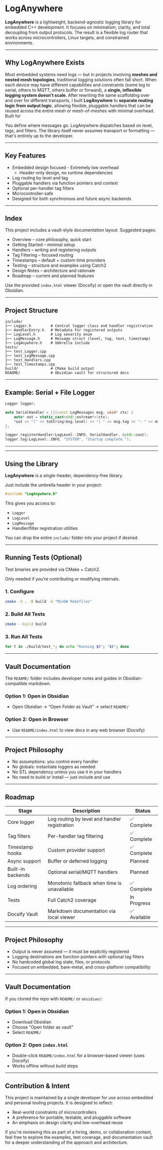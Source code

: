 # LogAnywhere

**LogAnywhere** is a lightweight, backend-agnostic logging library for embedded C++ development. It focuses on minimalism, clarity, and total decoupling from output protocols. The result is a flexible log router that works across microcontrollers, Linux targets, and constrained environments.

---

## Why LogAnywhere Exists

Most embedded systems need logs — but in projects involving **meshes and nested mesh topologies**, traditional logging solutions often fall short. When each device may have different capabilities and constraints (some log to serial, others to MQTT, others buffer or forward), a **single, inflexible logging system doesn’t scale**. After rewriting the same scaffolding over and over for different transports, I built **LogAnywhere** to **separate routing logic from output logic**, allowing flexible, pluggable handlers that can be reused across the entire mesh or mesh-of-meshes with minimal overhead. Built for 

You define where messages go. LogAnywhere dispatches based on level, tags, and filters. The library itself never assumes transport or formatting — that's entirely up to the developer.

---

## Key Features

- Embedded design focused - Extremely low overhead
	- Header-only design, no runtime dependencies
- Log routing by level and tag
- Pluggable handlers via function pointers and context
- Optional per-handler tag filters
- Microcontroller-safe 
- Designed for both synchronous and future async backends

---

## Index

This project includes a vault-style documentation layout. Suggested pages:

- Overview – core philosophy, quick start
- Getting Started – minimal setup
- Handlers – writing and registering outputs
- Tag Filtering – focused routing
- Timestamps – default + custom time providers
- Testing – structure and examples using Catch2
- Design Notes – architecture and rationale
- Roadmap – current and planned features

Use the provided `index.html` viewer (Docsify) or open the vault directly in Obsidian.

---

## Project Structure

```
include/
├── Logger.h         # Central logger class and handler registration
├── HandlerEntry.h   # Metadata for registered outputs
├── LogLevel.h       # Log severity enum
├── LogMessage.h     # Message struct (level, tag, text, timestamp)
├── LogAnywhere.h    # Umbrella include
tests/
├── test_Logger.cpp
├── test_LogMessage.cpp
├── test_Handlers.cpp
├── test_Timestamps.cpp
build/               # CMake build output
README/              # Obsidian vault for structured docs
```

---

## Example: Serial + File Logger

```cpp
Logger logger;

auto SerialHandler = [](const LogMessage& msg, void* ctx) {
    auto* out = static_cast<std::ostream*>(ctx);
    *out << "[" << toString(msg.level) << "] " << msg.tag << ": " << msg.message << "\n";
};

logger.registerHandler(LogLevel::INFO, SerialHandler, &std::cout);
logger.log(LogLevel::INFO, "SYSTEM", "Startup complete.");
```

---

---

## Using the Library

**LogAnywhere** is a single-header, dependency-free library.

Just include the umbrella header in your project:

```cpp
#include "LogAnywhere.h"
```

This gives you access to:
- `Logger`
- `LogLevel`
- `LogMessage`
- Handler/filter registration utilities

You can drop the entire `include/` folder into your project if desired.

---

## Running Tests (Optional)

Test binaries are provided via CMake + Catch2.

Only needed if you're contributing or modifying internals.

### 1. Configure

```bash
cmake -S . -B build -G "MinGW Makefiles"
```

### 2. Build All Tests

```bash
cmake --build build
```

### 3. Run All Tests

```bash
for t in ./build/test_*; do echo "Running $t"; "$t"; done
```

---

## Vault Documentation

The `README/` folder includes developer notes and guides in Obsidian-compatible markdown.

### Option 1: Open in Obsidian

- Open Obsidian → “Open Folder as Vault” → select `README/`

### Option 2: Open in Browser

- Use `README/index.html` to view docs in any web browser (Docsify)

---

## Project Philosophy

- No assumptions: you control every handler
- No globals: instantiate loggers as needed
- No STL dependency unless you use it in your handlers
- No need to build or install — just include and use


---

## Roadmap

| Stage             | Description                                    | Status         |
|------------------|------------------------------------------------|----------------|
| Core logger       | Log routing by level and handler registration  | ✅ Complete     |
| Tag filters       | Per-handler tag filtering                      | ✅ Complete     |
| Timestamp hooks   | Custom provider support                        | ✅ Complete     |
| Async support     | Buffer or deferred logging                     | Planned        |
| Built-in backends | Optional serial/MQTT handlers                  | Planned        |
| Log ordering      | Monotonic fallback when time is unavailable    | ✅ Complete     |
| Tests             | Full Catch2 coverage                           | In Progress     |
| Docsify Vault     | Markdown documentation via local viewer        | ✅ Available    |

---

## Project Philosophy

- Output is never assumed — it must be explicitly registered
- Logging destinations are function pointers with optional tag filters
- No hardcoded global log state, files, or protocols
- Focused on embedded, bare-metal, and cross-platform compatibility

---

## Vault Documentation

If you cloned the repo with `README/` or `obsidian/`:

### Option 1: Open in Obsidian

- Download Obsidian
- Choose "Open folder as vault"
- Select `README/`

### Option 2: Open `index.html`

- Double-click `README/index.html` for a browser-based viewer (uses Docsify)
- Works offline without build steps

---

## Contribution & Intent

This project is maintained by a single developer for use across embedded and personal tooling projects. It is designed to reflect:

- Real-world constraints of microcontrollers
- A preference for portable, testable, and pluggable software
- An emphasis on design clarity and low-overhead reuse

If you're reviewing this as part of a hiring, demo, or collaboration context, feel free to explore the examples, test coverage, and documentation vault for a deeper understanding of the approach and architecture.
